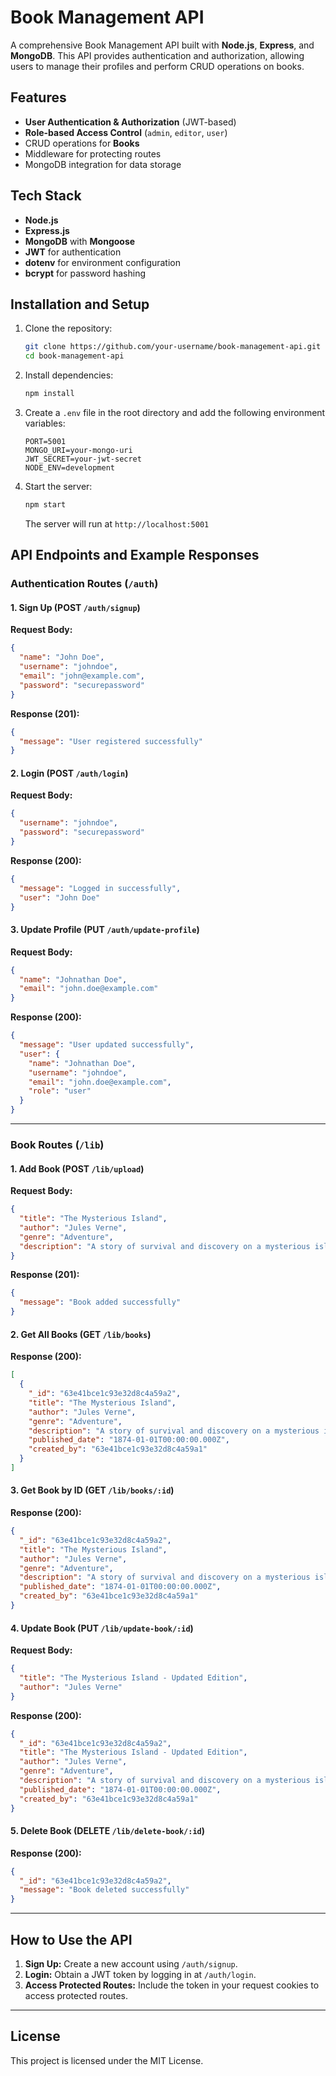 
# Book Management API  

A comprehensive Book Management API built with **Node.js**, **Express**, and **MongoDB**. This API provides authentication and authorization, allowing users to manage their profiles and perform CRUD operations on books.

## Features  
- **User Authentication & Authorization** (JWT-based)  
- **Role-based Access Control** (`admin`, `editor`, `user`)  
- CRUD operations for **Books**  
- Middleware for protecting routes  
- MongoDB integration for data storage  

## Tech Stack  
- **Node.js**  
- **Express.js**  
- **MongoDB** with **Mongoose**  
- **JWT** for authentication  
- **dotenv** for environment configuration  
- **bcrypt** for password hashing  

## Installation and Setup  

1. Clone the repository:  
   ```bash
   git clone https://github.com/your-username/book-management-api.git
   cd book-management-api
   ```

2. Install dependencies:  
   ```bash
   npm install
   ```

3. Create a `.env` file in the root directory and add the following environment variables:  
   ```
   PORT=5001
   MONGO_URI=your-mongo-uri
   JWT_SECRET=your-jwt-secret
   NODE_ENV=development
   ```

4. Start the server:  
   ```bash
   npm start
   ```

   The server will run at `http://localhost:5001`

## API Endpoints and Example Responses  

### Authentication Routes (`/auth`)  

#### **1. Sign Up (POST `/auth/signup`)**  
**Request Body:**  
```json
{
  "name": "John Doe",
  "username": "johndoe",
  "email": "john@example.com",
  "password": "securepassword"
}
```  

**Response (201):**  
```json
{
  "message": "User registered successfully"
}
```

#### **2. Login (POST `/auth/login`)**  
**Request Body:**  
```json
{
  "username": "johndoe",
  "password": "securepassword"
}
```  

**Response (200):**  
```json
{
  "message": "Logged in successfully",
  "user": "John Doe"
}
```

#### **3. Update Profile (PUT `/auth/update-profile`)**  
**Request Body:**  
```json
{
  "name": "Johnathan Doe",
  "email": "john.doe@example.com"
}
```  

**Response (200):**  
```json
{
  "message": "User updated successfully",
  "user": {
    "name": "Johnathan Doe",
    "username": "johndoe",
    "email": "john.doe@example.com",
    "role": "user"
  }
}
```

---

### Book Routes (`/lib`)  

#### **1. Add Book (POST `/lib/upload`)**  
**Request Body:**  
```json
{
  "title": "The Mysterious Island",
  "author": "Jules Verne",
  "genre": "Adventure",
  "description": "A story of survival and discovery on a mysterious island."
}
```  

**Response (201):**  
```json
{
  "message": "Book added successfully"
}
```

#### **2. Get All Books (GET `/lib/books`)**  
**Response (200):**  
```json
[
  {
    "_id": "63e41bce1c93e32d8c4a59a2",
    "title": "The Mysterious Island",
    "author": "Jules Verne",
    "genre": "Adventure",
    "description": "A story of survival and discovery on a mysterious island.",
    "published_date": "1874-01-01T00:00:00.000Z",
    "created_by": "63e41bce1c93e32d8c4a59a1"
  }
]
```

#### **3. Get Book by ID (GET `/lib/books/:id`)**  
**Response (200):**  
```json
{
  "_id": "63e41bce1c93e32d8c4a59a2",
  "title": "The Mysterious Island",
  "author": "Jules Verne",
  "genre": "Adventure",
  "description": "A story of survival and discovery on a mysterious island.",
  "published_date": "1874-01-01T00:00:00.000Z",
  "created_by": "63e41bce1c93e32d8c4a59a1"
}
```

#### **4. Update Book (PUT `/lib/update-book/:id`)**  
**Request Body:**  
```json
{
  "title": "The Mysterious Island - Updated Edition",
  "author": "Jules Verne"
}
```  

**Response (200):**  
```json
{
  "_id": "63e41bce1c93e32d8c4a59a2",
  "title": "The Mysterious Island - Updated Edition",
  "author": "Jules Verne",
  "genre": "Adventure",
  "description": "A story of survival and discovery on a mysterious island.",
  "published_date": "1874-01-01T00:00:00.000Z",
  "created_by": "63e41bce1c93e32d8c4a59a1"
}
```

#### **5. Delete Book (DELETE `/lib/delete-book/:id`)**  
**Response (200):**  
```json
{
  "_id": "63e41bce1c93e32d8c4a59a2",
  "message": "Book deleted successfully"
}
```

---

## How to Use the API  
1. **Sign Up:** Create a new account using `/auth/signup`.  
2. **Login:** Obtain a JWT token by logging in at `/auth/login`.  
3. **Access Protected Routes:** Include the token in your request cookies to access protected routes.  

---

## License  
This project is licensed under the MIT License.  

